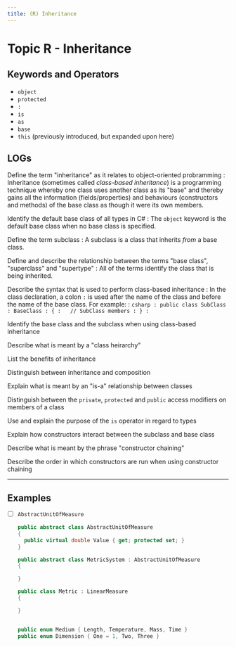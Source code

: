 ```yaml
---
title: (R) Inheritance
---
```

# Topic R - Inheritance

## Keywords and Operators

- `object`
- `protected`
- `:`
- `is`
- `as`
- `base`
- `this` (previously introduced, but expanded upon here)

## LOGs

Define the term "inheritance" as it relates to object-oriented probramming
: Inheritance (sometimes called *class-based inheritance*) is a programming technique whereby one class uses another class as its "base" and thereby gains all the information (fields/properties) and behaviours (constructors and methods) of the base class as though it were its own members.

Identify the default base class of all types in C#
: The `object` keyword is the default base class when no base class is specified.

Define the term subclass
: A subclass is a class that inherits *from* a base class.

Define and describe the relationship between the terms "base class", "superclass" and "supertype"
: All of the terms identify the class that is being inherited.

Describe the syntax that is used to perform class-based inheritance
: In the class declaration, a colon `:` is used after the name of the class and before the name of the base class. For example:
: ```csharp
: public class SubClass : BaseClass
: {
:   // SubClass members
: }
: ```

Identify the base class and the subclass when using class-based inheritance

Describe what is meant by a "class heirarchy"

List the benefits of inheritance

Distinguish between inheritance and composition

Explain what is meant by an "is-a" relationship between classes

Distinguish between the `private`, `protected` and `public` access modifiers on members of a class

Use and explain the purpose of the `is` operator in regard to types

Explain how constructors interact between the subclass and base class

Describe what is meant by the phrase "constructor chaining"

Describe the order in which constructors are run when using constructor chaining

----

## Examples

- [ ] `AbstractUnitOfMeasure`

  ```csharp
  public abstract class AbstractUnitOfMeasure
  {
    public virtual double Value { get; protected set; }
  }

  public abstract class MetricSystem : AbstractUnitOfMeasure
  {

  }

  public class Metric : LinearMeasure
  {

  }


  public enum Medium { Length, Temperature, Mass, Time }
  public enum Dimension { One = 1, Two, Three }
  ```

